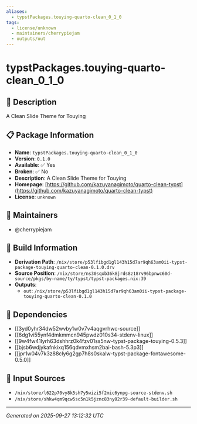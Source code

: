 ```yaml
---
aliases:
  - typstPackages.touying-quarto-clean_0_1_0
tags:
  - license/unknown
  - maintainers/cherrypiejam
  - outputs/out
---
```


# typstPackages.touying-quarto-clean_0_1_0

## 📝 Description

A Clean Slide Theme for Touying

## 📋 Package Information

- **Name**: `typstPackages.touying-quarto-clean_0_1_0`
- **Version**: `0.1.0`
- **Available**: ✅ Yes
- **Broken**: ✅ No
- **Description**: A Clean Slide Theme for Touying
- **Homepage**: [https://github.com/kazuyanagimoto/quarto-clean-typst](https://github.com/kazuyanagimoto/quarto-clean-typst)
- **License**: `unknown`
## 👥 Maintainers

- @cherrypiejam


## 🔧 Build Information

- **Derivation Path**: `/nix/store/p53lfibgd1gl143h15d7ar9qh63am0ii-typst-package-touying-quarto-clean-0.1.0.drv`
- **Source Position**: `/nix/store/ns30sqxb36k8jrds8z18rv96bpnwc60d-source/pkgs/by-name/ty/typst/typst-packages.nix:39`
- **Outputs**:
  - `out`:  `/nix/store/p53lfibgd1gl143h15d7ar9qh63am0ii-typst-package-touying-quarto-clean-0.1.0`

## 🔗 Dependencies

- [[3yd0yhr34dw52wvby1w0v7v4aqgvrhwc-source]]
- [[6dg1vi55ynf4dmkmmcn945pwdz010s34-stdenv-linux]]
- [[9w4fw41lyrh63dshhrz0k4fzv01ss5nw-typst-package-touying-0.5.3]]
- [[bjsb6wdjykafnkixq156qdvmxhsm2bai-bash-5.3p3]]
- [[jpr1w04v7k3z88cly6g2gp7h8s0skalw-typst-package-fontawesome-0.5.0]]

## 📁 Input Sources

- `/nix/store/l622p70vy8k5sh7y5wizi5f2mic6ynpg-source-stdenv.sh`
- `/nix/store/shkw4qm9qcw5sc5n1k5jznc83ny02r39-default-builder.sh`

---
*Generated on 2025-09-27 13:12:32 UTC*
